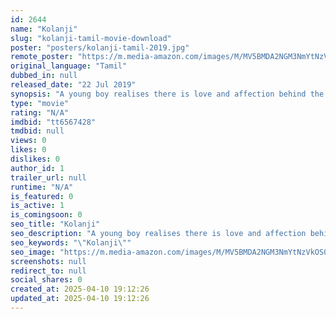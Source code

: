```yaml
---
id: 2644
name: "Kolanji"
slug: "kolanji-tamil-movie-download"
poster: "posters/kolanji-tamil-2019.jpg"
remote_poster: "https://m.media-amazon.com/images/M/MV5BMDA2NGM3NmYtNzVkOS00YjA0LWEwYTQtNzM3ZjZiNDM0YTNkXkEyXkFqcGdeQXVyMzYxOTQ3MDg@._V1_SX300.jpg"
original_language: "Tamil"
dubbed_in: null
released_date: "22 Jul 2019"
synopsis: "A young boy realises there is love and affection behind the strictness of his father."
type: "movie"
rating: "N/A"
imdbid: "tt6567428"
tmdbid: null
views: 0
likes: 0
dislikes: 0
author_id: 1
trailer_url: null
runtime: "N/A"
is_featured: 0
is_active: 1
is_comingsoon: 0
seo_title: "Kolanji"
seo_description: "A young boy realises there is love and affection behind the strictness of his father."
seo_keywords: "\"Kolanji\""
seo_image: "https://m.media-amazon.com/images/M/MV5BMDA2NGM3NmYtNzVkOS00YjA0LWEwYTQtNzM3ZjZiNDM0YTNkXkEyXkFqcGdeQXVyMzYxOTQ3MDg@._V1_SX300.jpg"
screenshots: null
redirect_to: null
social_shares: 0
created_at: 2025-04-10 19:12:26
updated_at: 2025-04-10 19:12:26
---
```


